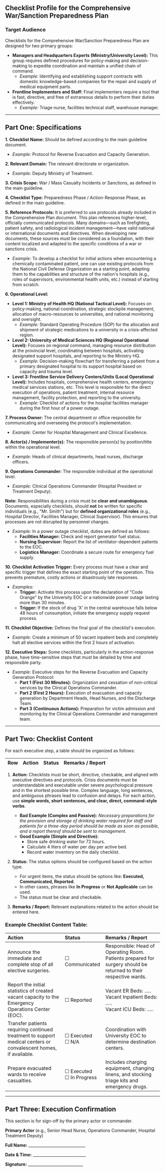 
## Checklist Profile for the Comprehensive War/Sanction Preparedness Plan

### Target Audience

Checklists for the Comprehensive War/Sanction Preparedness Plan are designed for two primary groups:

  * **Managers and Headquarters Experts (Ministry/University Level):** This group requires defined procedures for policy-making and decision-making to expedite coordination and maintain a unified chain of command.
      * *Example:* Identifying and establishing support contracts with domestic knowledge-based companies for the repair and supply of medical equipment parts.
  * **Frontline Implementers and Staff:** Final implementers require a tool that is fast, directive, and free of extraneous details to perform their duties effectively.
      * *Example:* Triage nurse, facilities technical staff, warehouse manager.

-----

## Part One: Specifications

**1. Checklist Name:**
Should be defined according to the main guideline document.

  * *Example:* Protocol for Reverse Evacuation and Capacity Generation.

**2. Relevant Domain:**
The relevant directorate or organization.

  * *Example:* Deputy Ministry of Treatment.

**3. Crisis Scope:**
War / Mass Casualty Incidents or Sanctions, as defined in the main guideline.

**4. Checklist Type:**
Preparedness Phase / Action-Response Phase, as defined in the main guideline.

**5. Reference Protocols:**
It is preferred to use protocols already included in the Comprehensive Plan document. This plan references higher-level, officially communicated protocols. Many domains—such as firefighting, patient safety, and radiological incident management—have valid national or international documents and directives. When developing new documents, these sources must be considered as a foundation, with their content localized and adapted to the specific conditions of a war or sanctions crisis.

  * *Example:* To develop a checklist for initial actions when encountering a chemically contaminated patient, one can use existing protocols from the National Civil Defense Organization as a starting point, adapting them to the capabilities and structure of the nation's hospitals (e.g., roles of supervisors, environmental health units, etc.) instead of starting from scratch.

**6. Operational Level:**

  * **Level 1: Ministry of Health HQ (National Tactical Level):** Focuses on policy-making, national coordination, strategic stockpile management, allocation of macro-resources to universities, and national monitoring and oversight.
      * *Example:* Standard Operating Procedure (SOP) for the allocation and shipment of strategic medications to a university in a crisis-affected region.
  * **Level 2: University of Medical Sciences HQ (Regional Operational Level):** Focuses on regional command, managing resource distribution at the provincial level, coordinating between hospitals, activating designated support hospitals, and reporting to the Ministry HQ.
      * *Example:* Decision-making flowchart for transferring a patient from a primary designated hospital to its support hospital based on capacity and trauma level.
  * **Level 3: Frontline Service Delivery Centers/Units (Local Operational Level):** Includes hospitals, comprehensive health centers, emergency medical services stations, etc. This level is responsible for the direct execution of operations, patient treatment, internal resource management, facility protection, and reporting to the university.
      * *Example:* Checklist of actions for the hospital facilities manager during the first hour of a power outage.

**7. Process Owner:**
The central department or office responsible for communicating and overseeing the protocol's implementation.

  * *Example:* Center for Hospital Management and Clinical Excellence.

**8. Actor(s) / Implementer(s):**
The responsible person(s) by position/title within the operational level.

  * *Example:* Heads of clinical departments, head nurses, discharge officers.

**9. Operations Commander:**
The responsible individual at the operational level.

  * *Example:* Clinical Operations Commander (Hospital President or Treatment Deputy).

**Note:** Responsibilities during a crisis must be **clear and unambiguous**. Documents, especially checklists, should **not** be written for specific individuals (e.g., "Mr. Smith") but for **defined organizational roles** (e.g., Hospital Director, Facilities Manager, Clinical Supervisor). This ensures that processes are not disrupted by personnel changes.

  * *Example:* In a power outage checklist, duties are defined as follows:
      * **Facilities Manager:** Check and report generator fuel status.
      * **Nursing Supervisor:** Report the list of ventilator-dependent patients to the EOC.
      * **Logistics Manager:** Coordinate a secure route for emergency fuel supply.

**10. Checklist Activation Trigger:**
Every process must have a clear and specific trigger that defines the exact starting point of the operation. This prevents premature, costly actions or disastrously late responses.

  * *Examples:*
      * **Trigger:** Activate this process upon the declaration of "Code Orange" by the University EOC or a nationwide power outage lasting more than 30 minutes.
      * **Trigger:** If the stock of drug 'X' in the central warehouse falls below 48 hours of consumption, initiate the emergency supply request process.

**11. Checklist Objective:**
Defines the final goal of the checklist's execution.

  * *Example:* Create a minimum of 50 vacant inpatient beds and completely halt all elective services within the first 2 hours of activation.

**12. Executive Steps:**
Some checklists, particularly in the action-response phase, have time-sensitive steps that must be detailed by time and responsible party.

  * *Example:* Executive steps for the Reverse Evacuation and Capacity Generation Protocol:
      * **Part 1 (First 30 Minutes):** Organization and cessation of non-critical services by the Clinical Operations Commander.
      * **Part 2 (First 2 Hours):** Execution of evacuation and capacity generation by Department Heads, Head Nurses, and the Discharge Team.
      * **Part 3 (Continuous Actions):** Preparation for victim admission and monitoring by the Clinical Operations Commander and management team.

-----

## Part Two: Checklist Content

For each executive step, a table should be organized as follows:

| Row | Action | Status | Remarks / Report |
| :-- | :--- | :--- | :--- |

1.  **Action:** Checklists must be short, directive, checkable, and aligned with executive directives and protocols. Crisis documents must be understandable and executable under severe psychological pressure and in the shortest possible time. Complex language, long sentences, and ambiguous phrases lead to confusion and delays. For each action, use **simple words, short sentences, and clear, direct, command-style verbs**.

      * **Bad Example (Complex and Passive):** *Necessary preparations for the provision and storage of drinking water required for staff and patients for a three-day period should be made as soon as possible, and a report thereof should be sent to management.*
      * **Good Example (Simple and Directive):**
          * Store safe drinking water for 72 hours.
          * Calculate 4 liters of water per day per active bed.
          * Record water inventory on the daily checklist.

2.  **Status:** The status options should be configured based on the action type.

      * For urgent items, the status should be options like: **Executed, Communicated, Reported**.
      * In other cases, phrases like **In Progress** or **Not Applicable** can be used.
      * The status must be clear and checkable.

3.  **Remarks / Report:** Relevant explanations related to the action should be entered here.

### Example Checklist Content Table:

| Action | Status | Remarks / Report |
| :--- | :--- | :--- |
| Announce the immediate and complete stop of all elective surgeries. | ☐ Communicated | Responsible: Head of Operating Room. Patients prepared for surgery should be returned to their respective wards. |
| Report the initial statistics of created vacant capacity to the Emergency Operations Center (EOC). | ☐ Reported | Vacant ER Beds: .....<br>Vacant Inpatient Beds: .....<br>Vacant ICU Beds: ..... |
| Transfer patients requiring continued treatment to support medical centers or convalescent homes, if available. | ☐ Executed<br>☐ N/A | Coordination with University EOC to determine destination centers. |
| Prepare evacuated wards to receive casualties. | ☐ Executed<br>☐ In Progress | Includes charging equipment, changing linens, and stocking triage kits and emergency drugs. |

-----

## Part Three: Execution Confirmation

This section is for sign-off by the primary actor or commander.

**Primary Actor** (e.g., Senior Head Nurse, Operations Commander, Hospital Treatment Deputy)

**Full Name:** \_\_\_\_\_\_\_\_\_\_\_\_\_\_\_\_\_\_\_\_\_\_\_\_\_\_\_\_\_

**Date & Time:** \_\_\_\_\_\_\_\_\_\_\_\_\_\_\_\_\_\_\_\_\_\_\_\_\_\_\_

**Signature:** \_\_\_\_\_\_\_\_\_\_\_\_\_\_\_\_\_\_\_\_\_\_\_\_\_\_\_\_